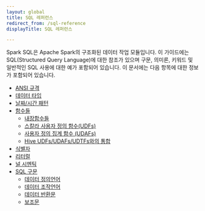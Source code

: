 ```yaml
---
layout: global
title: SQL 레퍼런스
redirect_from: /sql-reference
displayTitle: SQL 레퍼런스

---
```


Spark SQL은 Apache Spark의 구조화된 데이터 작업 모듈입니다. 이 가이드에는 SQL(Structured Query Language)에 대한 참조가 있으며 
구문, 의미론, 키워드 및 일반적인 SQL 사용에 대한 예가 포함되어 있습니다. 이 문서에는 다음 항목에 대한 정보가 포함되어 있습니다.

 * [ANSI 규격](sql-ref-ansi-compliance.html)
 * [데이터 타입](sql-ref-datatypes.html)
 * [날짜/시간 패턴](sql-ref-datetime-pattern.html)
 * [함수들](sql-ref-functions.html)
   * [내장함수들](sql-ref-functions-builtin.html)
   * [스칼라 사용자 정의 함수(UDFs)](sql-ref-functions-udf-scalar.html)
   * [사용자 정의 집계 함수 (UDAFs)](sql-ref-functions-udf-aggregate.html)
   * [Hive UDFs/UDAFs/UDTFs와의 통합](sql-ref-functions-udf-hive.html)
 * [식별자](sql-ref-identifier.html)
 * [리터럴](sql-ref-literals.html)
 * [널 시멘틱](sql-ref-null-semantics.html)
 * [SQL 구문](sql-ref-syntax.html)
   * [데이터 정의언어](sql-ref-syntax.html#ddl-statements)
   * [데이터 조작언어](sql-ref-syntax.html#dml-statements)
   * [데이터 반환문](sql-ref-syntax.html#data-retrieval-statements)
   * [보조문](sql-ref-syntax.html#auxiliary-statements)
